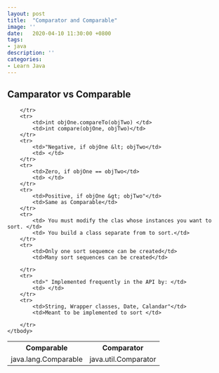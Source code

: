 ```yaml
---
layout: post
title:  "Comparator and Comparable"
image: ''
date:   2020-04-10 11:30:00 +0800
tags:
- java
description: ''
categories:
- Learn Java 
---
```


## Camparator vs Comparable

<table>
    <tbody>
        <tr>
            <th>Comparable</th>
            <th> Comparator</th>
        </tr>
        <tr>
            <td>java.lang.Comparable</td>
            <td>java.util.Comparator</td>

        </tr>
        <tr>
            <td>int objOne.compareTo(objTwo) </td>
            <td>int compare(objOne, objTwo)</td>
        </tr>
        <tr>
            <td>"Negative, if objOne &lt; objTwo</td>
            <td> </td>
        </tr>
        <tr>
            <td>Zero, if objOne == objTwo</td>
            <td> </td>
        </tr>
        <tr>
            <td>Positive, if objOne &gt; objTwo"</td>
            <td>Same as Comparable</td>
        </tr>
        <tr>
            <td> You must modify the clas whose instances you want to sort. </td>
            <td> You build a class separate from to sort.</td>
        </tr>
        <tr>
            <td>Only one sort sequemce can be created</td>
            <td>Many sort sequences can be created</td>

        </tr>
        <tr>
            <td>" Implemented frequently in the API by: </td>
            <td> </td>
        </tr>
        <tr>
            <td>String, Wrapper classes, Date, Calandar"</td>
            <td>Meant to be implemented to sort </td>
    
        </tr>
    </tbody>
</table>
